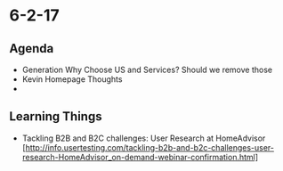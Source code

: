 # 6-2-17

## Agenda 

- Generation Why Choose US and Services? Should we remove those 
- Kevin Homepage Thoughts
- 



## Learning Things 

- Tackling B2B and B2C challenges: User Research at HomeAdvisor  [http://info.usertesting.com/tackling-b2b-and-b2c-challenges-user-research-HomeAdvisor_on-demand-webinar-confirmation.html]
